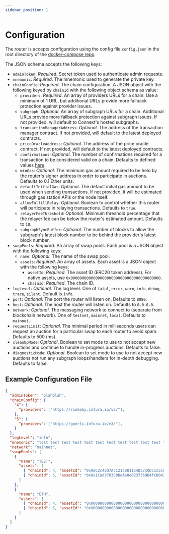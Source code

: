 ```yaml
---
sidebar_position: 1
---
```


# Configuration

The router is accepts configuration using the config file `config.json` in the root directory of the [docker-compose repo](https://github.com/connext/nxtp-router-docker-compose).

The JSON schema accepts the following keys:

- `adminToken`: _Required_. Secret token used to authenticate admin requests.
- `mnemonic`: _Required_. The mnemonic used to generate the private key.
- `chainConfig`: _Required_. The chain configuration. A JSON object with the following keyed by `chainId` with the following object schema as value:
  - `providers`: _Required_. An array of providers URLs for a chain. Use a minimum of 1 URL, but additional URLs provide more fallback protection against provider issues.
  - `subgraph`: _Optional_. An array of subgraph URLs for a chain. Additional URLs provide more fallback protection against subgraph issues. If not provided, will default to Connext's hosted subgraphs.
  - `transactionManagerAddress`: _Optional_. The address of the transaction manager contract. If not provided, will default to the latest deployed contracts.
  - `priceOracleAddress`: _Optional_. The address of the price oracle contract. If not provided, will default to the latest deployed contracts.
  - `confirmations`: _Optional_. The number of confirmations required for a transaction to be considered valid on a chain. Defaults to defined values [here](https://github.com/connext/chaindata/blob/29cc0250aff398cdf9326dcb7698d291f3e3015a/crossChain.json).
  - `minGas`: _Optional_. The minimum gas amount required to be held by the router's signer address in order to participate in auctions. Defaults to 0.1 Ether units.
  - `defaultInitialGas`: _Optional_. The default initial gas amount to be used when sending transactions. If not provided, it will be estimated through gas station APIs or the node itself.
  - `allowFulfillRelay`: _Optional_. Boolean to control whether this router will participate in relaying transactions. Defaults to `true`.
  - `relayerFeeThreshold`: _Optional_. Minimum threshold percentage that the relayer fee can be below the router's estimated amount. Defaults to `10`.
  - `subgraphSyncBuffer`: _Optional_. The number of blocks to allow the subgraph's latest block number to be behind the provider's latest block number.
- `swapPools`: _Required_. An array of swap pools. Each pool is a JSON object with the following keys:
  - `name`: _Optional_. The name of the swap pool.
  - `assets`: _Required_. An array of assets. Each asset is a JSON object with the following keys:
    - `assetId`: _Required_. The asset ID (ERC20 token address). For native assets, use `0x0000000000000000000000000000000000000000`.
    - `chainId`: _Required_. The chain ID.
- `logLevel`: _Optional_. The log level. One of `fatal`, `error`, `warn`, `info`, `debug`, `trace`, `silent`. Default is `info`.
- `port`: _Optional_. The port the router will listen on. Defaults to `8080`.
- `host`: _Optional_. The host the router will listen on. Defaults to `0.0.0.0`.
- `network`: _Optional_. The messaging network to connect to (separate from blockchain network). One of `testnet`, `mainnet`, `local`. Defaults to `mainnet`.
- `requestLimit`: _Optional_. The minimal period in milliseconds users can request an auction for a particular swap to each router to avoid spam. Defaults to 500 (ms).
- `cleanUpMode`: _Optional_. Boolean to set mode to use to not accept new auctions and continue to handle in-progress auctions. Defaults to false.
- `diagnosticMode`: _Optional_. Boolean to set mode to use to not accept new auctions not run any subgraph loops/handlers for in-depth debugging. Defaults to false.

## Example Configuration File

```json
{
  "adminToken": "blahblah",
  "chainConfig": {
    "4": {
      "providers": ["https://rinkeby.infura.io/v3/"],
    },
    "5": {
      "providers": ["https://goerli.infura.io/v3/"],
    }
  },
  "logLevel": "info",
  "mnemonic": "test test test test test test test test test test test test",
  "network": "mainnet",
  "swapPools": [
    {
      "name": "TEST",
      "assets": [
        { "chainId": 4, "assetId": "0x9aC2c46d7AcC21c881154D57c0Dc1c55a3139198" },
        { "chainId": 5, "assetId": "0x8a1Cad3703E0beAe0e0237369B4fcD04228d1682" }
      ]
    },
    {
      "name": "ETH",
      "assets": [
        { "chainId": 4, "assetId": "0x0000000000000000000000000000000000000000" },
        { "chainId": 5, "assetId": "0x0000000000000000000000000000000000000000" }
      ]
    }
  ]
}

```
